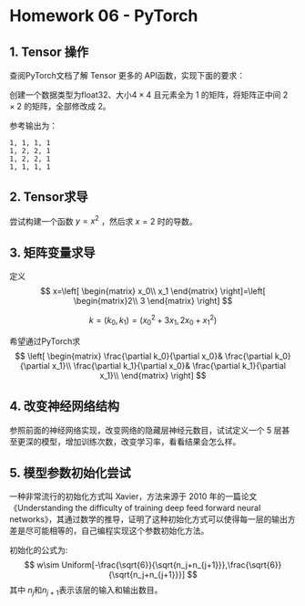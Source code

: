 # Homework 06 - PyTorch



## 1. Tensor 操作


查阅PyTorch文档了解 Tensor 更多的 API函数，实现下面的要求：

创建一个数据类型为float32、大小$4 \times 4$ 且元素全为 1 的矩阵，将矩阵正中间 $2 \times 2$ 的矩阵，全部修改成 2。

参考输出为：

```
1, 1, 1, 1
1, 2, 2, 1
1, 2, 2, 1
1, 1, 1, 1
```



## 2. Tensor求导

尝试构建一个函数 $y = x^2$ ，然后求 $x=2$ 时的导数。




## 3. 矩阵变量求导


定义
$$
x=\left[ \begin{matrix} x_0\\ x_1 \end{matrix} \right]=\left[ \begin{matrix}2\\ 3 \end{matrix} \right]
$$

$$
k=(k_0,k_1)=(x^2_0+3x_1,2x_0+x^2_1)
$$

希望通过PyTorch求
$$
\left[ \begin{matrix}
\frac{\partial k_0}{\partial x_0}&
\frac{\partial k_0}{\partial x_1}\\ 
\frac{\partial k_1}{\partial x_0}&
\frac{\partial k_1}{\partial x_1}\\ 
\end{matrix} \right]
$$



## 4. 改变神经网络结构

参照前面的神经网络实现，改变网络的隐藏层神经元数目，试试定义一个 5 层甚至更深的模型，增加训练次数，改变学习率，看看结果会怎么样。



## 5. 模型参数初始化尝试

一种非常流行的初始化方式叫 Xavier，方法来源于 2010 年的一篇论文《Understanding the difficulty of training deep feed forward neural networks》，其通过数学的推导，证明了这种初始化方式可以使得每一层的输出方差是尽可能相等的，自己编程实现这个参数初始化方法。

初始化的公式为:
$$
w\sim Uniform[-\frac{\sqrt{6}}{\sqrt{n_j+n_{j+1}}},\frac{\sqrt{6}}{\sqrt{n_j+n_{j+1}}}]
$$
其中 $n_j$和$n_{j+1}$表示该层的输入和输出数目。

